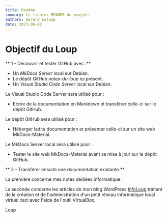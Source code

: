 ```yaml
---
title: Readme
summary: Le fichier README du projet.
authors: Gerard Leloup
date: 2023-06-02
---
```


# Objectif du Loup

** 1 - Découvrir et tester GitHub avec :**

- Un *MkDocs Server* local sur Debian.  
- Le dépôt GitHub *notes-du-loup* ici présent.  
- Un *Visual Studio Code Server* local sur Debian.

Le Visual Studio Code Server sera utilisé pour :  
- Ecrire de la documentation en Markdown et transférer celle-ci sur le dépôt GitHub.

Le dépôt GitHub sera utilisé pour :  
- Héberger ladite documentation et présenter celle-ci sur un site web MkDocs-Material.

Le MkDocs Server local sera utilisé pour :  
- Tester le site web MkDocs-Material avant sa mise à jour sur le dépôt GitHub.

** 2 - Transférer ensuite une documentation existante.**

La première concerne mes notes dédiées informatique.

La seconde concerne les articles de mon blog WordPress <a href=https://infoloup.no-ip.org>InfoLoup</a> traitant de la création et de l'administration d'un petit réseau informatique local virtuel ceci avec l'aide de l'outil VirtualBox.

Loup
